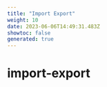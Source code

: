 ```yaml
---
title: "Import Export"
weight: 10
date: 2023-06-06T14:49:31.483Z
showtoc: false
generated: true
---
```

<!-- This file was generated from the Vendure source. Do not modify. Instead, re-run the "docs:build" script -->


# import-export
